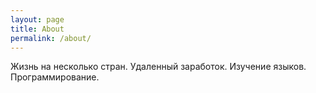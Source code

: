 ```yaml
---
layout: page
title: About
permalink: /about/
---
```


Жизнь на несколько стран. Удаленный заработок. Изучение языков. Программирование.
